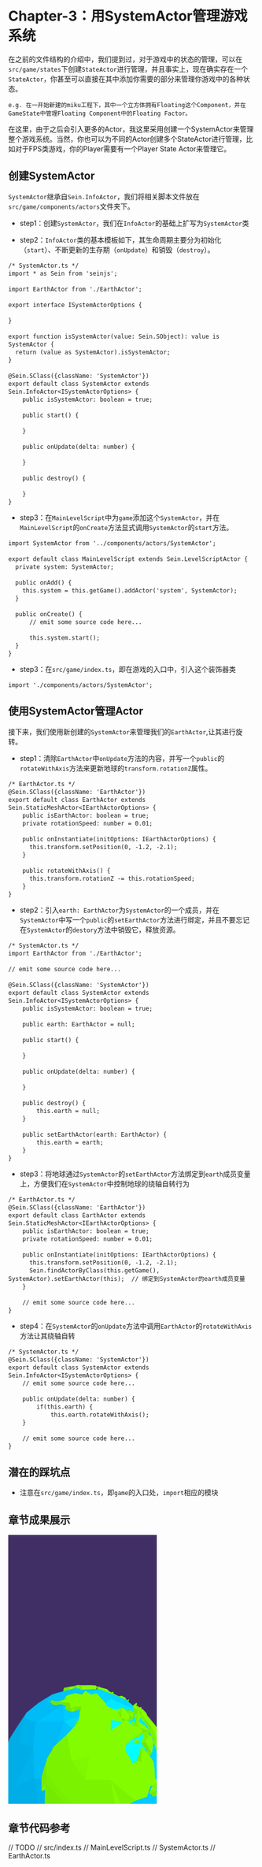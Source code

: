 # Chapter-3：用SystemActor管理游戏系统

在之前的文件结构的介绍中，我们提到过，对于游戏中的状态的管理，可以在``src/game/states``下创建``StateActor``进行管理，并且事实上，现在确实存在一个``StateActor``，你甚至可以直接在其中添加你需要的部分来管理你游戏中的各种状态。

    e.g. 在一开始新建的miku工程下，其中一个立方体拥有Floating这个Component，并在GameState中管理Floating Component中的Floating Factor。

在这里，由于之后会引入更多的Actor，我这里采用创建一个SystemActor来管理整个游戏系统。当然，你也可以为不同的Actor创建多个StateActor进行管理，比如对于FPS类游戏，你的Player需要有一个Player State Actor来管理它。

## 创建SystemActor

``SystemActor``继承自``Sein.InfoActor``，我们将相关脚本文件放在``src/game/components/actors``文件夹下。

- step1：创建``SystemActor``，我们在``InfoActor``的基础上扩写为``SystemActor``类

- step2：``InfoActor``类的基本模板如下，其生命周期主要分为初始化（``start``）、不断更新的生存期（``onUpdate``）和销毁（``destroy``）。

```
/* SystemActor.ts */
import * as Sein from 'seinjs';

import EarthActor from './EarthActor';

export interface ISystemActorOptions {

}

export function isSystemActor(value: Sein.SObject): value is SystemActor {
  return (value as SystemActor).isSystemActor;
}

@Sein.SClass({className: 'SystemActor'})
export default class SystemActor extends Sein.InfoActor<ISystemActorOptions> {
    public isSystemActor: boolean = true;

    public start() {

    }

    public onUpdate(delta: number) {

    }

    public destroy() {

    }
}
```

- step3：在``MainLevelScript``中为``game``添加这个``SystemActor``，并在``MainLevelScript``的``onCreate``方法显式调用``SystemActor``的``start``方法。

```
import SystemActor from '../components/actors/SystemActor';

export default class MainLevelScript extends Sein.LevelScriptActor {
  private system: SystemActor;

  public onAdd() {
    this.system = this.getGame().addActor('system', SystemActor);
  }

  public onCreate() {
      // emit some source code here...

      this.system.start();
  }
}
```

- step3：在``src/game/index.ts``，即在游戏的入口中，引入这个装饰器类

```
import './components/actors/SystemActor';
```

## 使用SystemActor管理Actor

接下来，我们使用新创建的``SystemActor``来管理我们的``EarthActor``,让其进行旋转。

- step1：清除``EarthActor``中``onUpdate``方法的内容，并写一个``public``的``rotateWithAxis``方法来更新地球的``transform.rotationZ``属性。

```
/* EarthActor.ts */
@Sein.SClass({className: 'EarthActor'})
export default class EarthActor extends Sein.StaticMeshActor<IEarthActorOptions> {
    public isEarthActor: boolean = true;
    private rotationSpeed: number = 0.01;

    public onInstantiate(initOptions: IEarthActorOptions) {
      this.transform.setPosition(0, -1.2, -2.1);
    }

    public rotateWithAxis() {
      this.transform.rotationZ -= this.rotationSpeed;
    }
}
```

- step2：引入``earth: EarthActor``为``SystemActor``的一个成员，并在``SystemActor``中写一个``public``的``setEarthActor``方法进行绑定，并且不要忘记在``SystemActor``的``destory``方法中销毁它，释放资源。

```
/* SystemActor.ts */
import EarthActor from './EarthActor';

// emit some source code here...

@Sein.SClass({className: 'SystemActor'})
export default class SystemActor extends Sein.InfoActor<ISystemActorOptions> {
    public isSystemActor: boolean = true;

    public earth: EarthActor = null;

    public start() {

    }

    public onUpdate(delta: number) {

    }

    public destroy() {
        this.earth = null;
    }

    public setEarthActor(earth: EarthActor) {
        this.earth = earth;
    }
}
```

- step3：将地球通过``SystemActor``的``setEarthActor``方法绑定到``earth``成员变量上，方便我们在``SystemActor``中控制地球的绕轴自转行为

```
/* EarthActor.ts */
@Sein.SClass({className: 'EarthActor'})
export default class EarthActor extends Sein.StaticMeshActor<IEarthActorOptions> {
    public isEarthActor: boolean = true;
    private rotationSpeed: number = 0.01;

    public onInstantiate(initOptions: IEarthActorOptions) {
      this.transform.setPosition(0, -1.2, -2.1);
      Sein.findActorByClass(this.getGame(), SystemActor).setEarthActor(this);  // 绑定到SystemActor的earth成员变量
    }

    // emit some source code here...
}
```

- step4：在``SystemActor``的``onUpdate``方法中调用``EarthActor``的``rotateWithAxis``方法让其绕轴自转

```
/* SystemActor.ts */
@Sein.SClass({className: 'SystemActor'})
export default class SystemActor extends Sein.InfoActor<ISystemActorOptions> {
    // emit some source code here...

    public onUpdate(delta: number) {
        if(this.earth) {
            this.earth.rotateWithAxis();
    }

    // emit some source code here...
}
```

## 潜在的踩坑点

* 注意在``src/game/index.ts``，即``game``的入口处，``import``相应的模块

## 章节成果展示

![systemActor-control](./img/chapter2-4.gif)

## 章节代码参考

// TODO
// src/index.ts
// MainLevelScript.ts
// SystemActor.ts
// EarthActor.ts